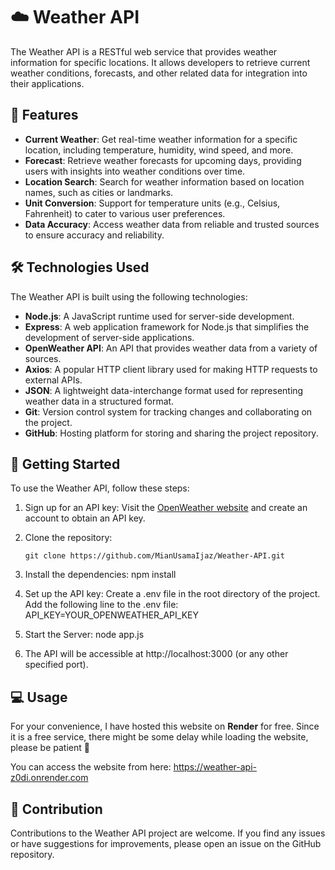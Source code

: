 # ☁️ Weather API

The Weather API is a RESTful web service that provides weather information for specific locations. It allows developers to retrieve current weather conditions, forecasts, and other related data for integration into their applications.

## 🌟 Features

- **Current Weather**: Get real-time weather information for a specific location, including temperature, humidity, wind speed, and more.
- **Forecast**: Retrieve weather forecasts for upcoming days, providing users with insights into weather conditions over time.
- **Location Search**: Search for weather information based on location names, such as cities or landmarks.
- **Unit Conversion**: Support for temperature units (e.g., Celsius, Fahrenheit) to cater to various user preferences.
- **Data Accuracy**: Access weather data from reliable and trusted sources to ensure accuracy and reliability.

## 🛠️ Technologies Used

The Weather API is built using the following technologies:

- **Node.js**: A JavaScript runtime used for server-side development.
- **Express**: A web application framework for Node.js that simplifies the development of server-side applications.
- **OpenWeather API**: An API that provides weather data from a variety of sources.
- **Axios**: A popular HTTP client library used for making HTTP requests to external APIs.
- **JSON**: A lightweight data-interchange format used for representing weather data in a structured format.
- **Git**: Version control system for tracking changes and collaborating on the project.
- **GitHub**: Hosting platform for storing and sharing the project repository.

## 🚀 Getting Started

To use the Weather API, follow these steps:

1. Sign up for an API key: Visit the [OpenWeather website](https://openweathermap.org/) and create an account to obtain an API key.

2. Clone the repository:
   ```shell
   git clone https://github.com/MianUsamaIjaz/Weather-API.git

3. Install the dependencies: npm install

4. Set up the API key:
Create a .env file in the root directory of the project.
Add the following line to the .env file:
API_KEY=YOUR_OPENWEATHER_API_KEY

5. Start the Server: node app.js

6. The API will be accessible at http://localhost:3000 (or any other specified port).

## 💻 Usage

For your convenience, I have hosted this website on **Render** for free. Since it is a free service, there might be some delay while loading the website, please be patient 🙂

You can access the website from here: https://weather-api-z0di.onrender.com

## 🤝 Contribution
Contributions to the Weather API project are welcome. If you find any issues or have suggestions for improvements, please open an issue on the GitHub repository.
